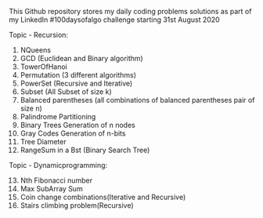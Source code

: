 This Github repository stores my daily coding problems solutions as part of my LinkedIn #100daysofalgo challenge starting 31st August 2020

Topic - Recursion:
1. NQueens
2. GCD (Euclidean and Binary algorithm)
3. TowerOfHanoi
4. Permutation (3 different algorithms)
5. PowerSet (Recursive and Iterative)
6. Subset (All Subset of size k)
7. Balanced parentheses (all combinations of balanced parentheses pair of size n)
8. Palindrome Partitioning
9. Binary Trees Generation of n nodes
10. Gray Codes Generation of n-bits
11. Tree Diameter
12. RangeSum in a Bst (Binary Search Tree)

Topic - Dynamicprogramming:

13. Nth Fibonacci number
14. Max SubArray Sum
15. Coin change combinations(Iterative and Recursive)
16. Stairs climbing problem(Recursive)